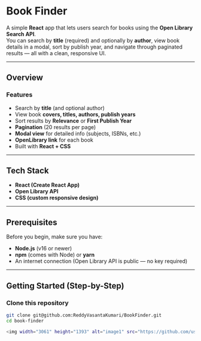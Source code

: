 #  Book Finder

A simple **React** app that lets users search for books using the **Open Library Search API**.  
You can search by **title** (required) and optionally by **author**, view book details in a modal, sort by publish year, and navigate through paginated results — all with a clean, responsive UI.

---

##  Overview

###  Features
- Search by **title** (and optional author)
- View book **covers, titles, authors, publish years**
- Sort results by **Relevance** or **First Publish Year**
- **Pagination** (20 results per page)
- **Modal view** for detailed info (subjects, ISBNs, etc.)
- **OpenLibrary link** for each book
- Built with **React + CSS**

---

##  Tech Stack
- **React (Create React App)**
- **Open Library API**
- **CSS (custom responsive design)**

---

##  Prerequisites
Before you begin, make sure you have:
- **Node.js** (v16 or newer)
- **npm** (comes with Node) or **yarn**
- An internet connection (Open Library API is public — no key required)

---

##  Getting Started (Step-by-Step)

### Clone this repository
```bash
git clone git@github.com:ReddyVasantaKumari/BookFinder.git
cd book-finder

<img width="3061" height="1393" alt="image1" src="https://github.com/user-attachments/assets/d83667da-a111-498e-8339-3dfa01145432" />

